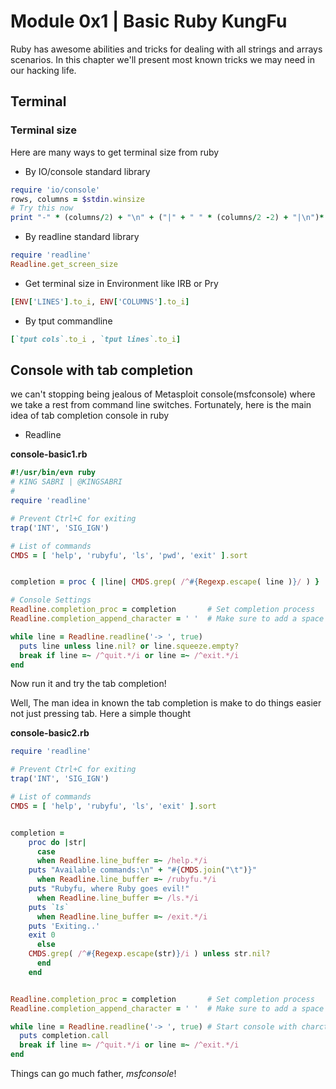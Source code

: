 # Module 0x1 | Basic Ruby KungFu

Ruby has awesome abilities and tricks for dealing with all strings and arrays scenarios. In this chapter we'll present most known tricks we may need in our hacking life.


## Terminal 

### Terminal size 
Here are many ways to get terminal size from ruby

- By IO/console standard library

```ruby
require 'io/console'
rows, columns = $stdin.winsize
# Try this now
print "-" * (columns/2) + "\n" + ("|" + " " * (columns/2 -2) + "|\n")* (rows / 2) + "-" * (columns/2) + "\n"
```
- By readline standard library

```ruby
require 'readline'
Readline.get_screen_size
```

- Get terminal size in Environment like IRB or Pry

```ruby
[ENV['LINES'].to_i, ENV['COLUMNS'].to_i]
```

- By tput commandline 

```ruby
[`tput cols`.to_i , `tput lines`.to_i]
```

## Console with tab completion 
we can't stopping being jealous of Metasploit console(msfconsole) where we take a rest from command line switches. Fortunately, here is the main idea of tab completion console in ruby

- Readline 

**console-basic1.rb**

```ruby
#!/usr/bin/evn ruby
# KING SABRI | @KINGSABRI
# 
require 'readline'

# Prevent Ctrl+C for exiting
trap('INT', 'SIG_IGN')

# List of commands
CMDS = [ 'help', 'rubyfu', 'ls', 'pwd', 'exit' ].sort


completion = proc { |line| CMDS.grep( /^#{Regexp.escape( line )}/ ) }

# Console Settings
Readline.completion_proc = completion		# Set completion process
Readline.completion_append_character = ' '	# Make sure to add a space after completion

while line = Readline.readline('-> ', true)
  puts line unless line.nil? or line.squeeze.empty?
  break if line =~ /^quit.*/i or line =~ /^exit.*/i
end
```
Now run it and try the tab completion!

Well, The man idea in known the tab completion is make to do things easier not just pressing tab. Here a simple thought

**console-basic2.rb**

```ruby
require 'readline'

# Prevent Ctrl+C for exiting
trap('INT', 'SIG_IGN')

# List of commands
CMDS = [ 'help', 'rubyfu', 'ls', 'exit' ].sort


completion = 
    proc do |str|
      case 
      when Readline.line_buffer =~ /help.*/i
	puts "Available commands:\n" + "#{CMDS.join("\t")}"
      when Readline.line_buffer =~ /rubyfu.*/i
	puts "Rubyfu, where Ruby goes evil!"
      when Readline.line_buffer =~ /ls.*/i
	puts `ls`
      when Readline.line_buffer =~ /exit.*/i
	puts 'Exiting..'
	exit 0
      else
	CMDS.grep( /^#{Regexp.escape(str)}/i ) unless str.nil?
      end
    end


Readline.completion_proc = completion		# Set completion process
Readline.completion_append_character = ' '	# Make sure to add a space after completion

while line = Readline.readline('-> ', true)	# Start console with charcter -> and make add_hist = true
  puts completion.call
  break if line =~ /^quit.*/i or line =~ /^exit.*/i
end

```

Things can go much father, *msfconsole*! 






